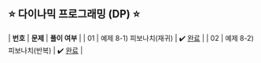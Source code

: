 ## ⭐️ 다이나믹 프로그래밍 (DP) ⭐️ 

| **번호** | **문제** | **풀이 여부** |
| 01 | 예제 8-1) 피보나치(재귀) | ✔️ [완료]() |
| 02 | 예제 8-2) 피보나치(반복) | ✔️ [완료]() |
<!-- | 03 | 예제 8-3) 1로 만들기 | ✔️ [완료]() |
| 04 | 예제 8-4) 개미 전사 | ✔️ [완료]() |
| 05 | 예제 8-5) 바닥 공사 | ✔️ [완료]() |
| 06 | 예제 8-6) 효율적인 화폐 구성 | ✔️ [완료]() | -->